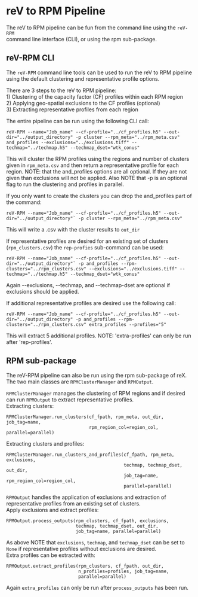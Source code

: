 # reV to RPM Pipeline

The reV to RPM pipeline can be fun from the command line using the `reV-RPM`  
command line interface (CLI), or using the rpm sub-package.

## reV-RPM CLI

The `reV-RPM` command line tools can be used to run the reV to RPM pipeline  
using the default clustering and representative profile options.

There are 3 steps to the reV to RPM pipeline:   
    1) Clustering of the capacity factor (CF) profiles within each RPM region   
    2) Applying geo-spatial exclusions to the CF profiles (optional)   
    3) Extracting representative profiles from each region   

The entire pipeline can be run using the following CLI call:   
```
reV-RPM --name="Job_name" --cf-profile="../cf_profiles.h5" --out-dir="../output_directory" -p cluster --rpm_meta="../rpm_meta.csv" and_profiles --exclusions="../exclusions.tiff" --techmap="../techmap.h5" --techmap_dset="wtk_conus"
```
This will cluster the RPM profiles using the regions and number of clusters given in `rpm_meta.csv` and then return a representative profile for each region. NOTE: that the and_profiles options are all optional. If they are not given than exclusions will not be applied.  Also NOTE that -p is an optional flag to run the clustering and profiles in parallel.

If you only want to create the clusters you can drop the and_profiles part of the command:   
```
reV-RPM --name="Job_name" --cf-profile="../cf_profiles.h5" --out-dir="../output_directory"` -p cluster --rpm_meta="../rpm_meta.csv"
```
This will write a .csv with the cluster results to `out_dir`   

If representative profiles are desired for an existing set of clusters (`rpm_clusters.csv`) the `rep-profies` sub-command can be used:   
```
reV-RPM --name="Job_name" --cf-profile="../cf_profiles.h5" --out-dir="../output_directory"` -p and_profiles --rpm-clusters="../rpm_clusters.csv" --exclusions="../exclusions.tiff" --techmap="../techmap.h5" --techmap_dset="wtk_conus"
```
Again --exclusions, --techmap, and --techmap-dset are optional if exclusions should be applied.   

If additional representative profiles are desired use the following call:   
```
reV-RPM --name="Job_name" --cf-profile="../cf_profiles.h5" --out-dir="../output_directory" -p and_profiles --rpm-clusters="../rpm_clusters.csv" extra_profiles --profiles="5"
```
This will extract 5 additional profiles.  NOTE: 'extra-profiles' can only be run after 'rep-profiles'.   

## RPM sub-package

The reV-RPM pipeline can also be run using the rpm sub-package of reX. The two main classes are
`RPMClusterManager` and `RPMOutput`.   

`RPMClusterManager` manages the clustering of RPM regions and if desired can run `RPMOutput` to extract
representative profiles.   
Extracting clusters:   
```
RPMClusterManager.run_clusters(cf_fpath, rpm_meta, out_dir, job_tag=name,
                               rpm_region_col=region_col, parallel=parallel)
```   
Extracting clusters and profiles:   
```
RPMClusterManager.run_clusters_and_profiles(cf_fpath, rpm_meta, exclusions,
                                            techmap, techmap_dset, out_dir,
                                            job_tag=name, rpm_region_col=region_col,
                                            parallel=parallel)
```

`RPMOutput` handles the application of exclusions and extraction of representative profiles from an
existing set of clusters.  
Apply exclusions and extract profiles:  
```
RPMOutput.process_outputs(rpm_clusters, cf_fpath, exclusions,
                          techmap, techmap_dset, out_dir,
                          job_tag=name, parallel=parallel)
```
As above NOTE that `exclusions`, `techmap`, and `techmap_dset` can be set to `None`
if representative profiles without exclusions are desired.   
Extra profiles can be extracted with:   
```
RPMOutput.extract_profiles(rpm_clusters, cf_fpath, out_dir,
                           n_profiles=profiles, job_tag=name,
                           parallel=parallel)
```
Again `extra_profiles` can only be run after `process_outputs` has been run.
